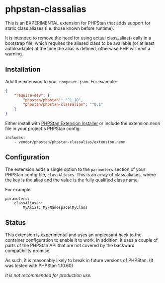 # phpstan-classalias

This is an EXPERIMENTAL extension for PHPStan that adds support for static class aliases (i.e. those known before runtime).

It is intended to remove the need for using actual class_alias() calls in a bootstrap file, which requires the aliased class to be available (or at least autoloadable) at the time the alias is defined, otherwise PHP will emit a warning. 

## Installation

Add the extension to your `composer.json`. For example:

```json
{
    "require-dev": {
        "phpstan/phpstan": "^1.10",
        "phpstan/phpstan-classalias": "^0.1"
    }
}
```

Either install with [PHPStan Extension Installer](https://github.com/phpstan/extension-installer) or include the extension.neon file in your project's PHPStan config:

```neon
includes:
    - vendor/phpstan/phpstan-classalias/extension.neon
```

Configuration
-------------

The extension adds a single option to the `parameters` section of your PHPStan config file, `classAliases`. This is an array of class aliases, where the key is the alias and the value is the fully qualified class name.

For example:

```neon
parameters:
    classAliases:
        MyAlias: My\Namespace\MyClass
```

Status
------

This extension is experimental and uses an unpleasant hack to the container configuration to enable it to work. In addition, it uses a couple of parts of the PHPStan API that are not covered by the backward compatibility promise. 

As such, it is reasonably likely to break in future versions of PHPStan. (It was tested with PHPStan 1.10.60)

*It is not recommended for production use.*

